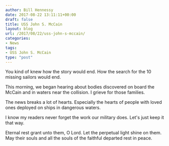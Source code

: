 ```yaml
---
author: Bill Hennessy
date: 2017-08-22 13:11:11+00:00
draft: false
title: USS John S. McCain
layout: blog
url: /2017/08/22/uss-john-s-mccain/
categories:
- News
tags:
- USS John S. McCain
type: "post"
---
```


You kind of knew how the story would end. How the search for the 10 missing sailors would end.

This morning, we began hearing about bodies discovered on board the McCain and in waters near the collision. I grieve for those families.

The news breaks a lot of hearts. Especially the hearts of people with loved ones deployed on ships in dangerous waters.

I know my readers never forget the work our military does. Let's just keep it that way.

Eternal rest grant unto them, O Lord. Let the perpetual light shine on them. May their souls and all the souls of the faithful departed rest in peace.
